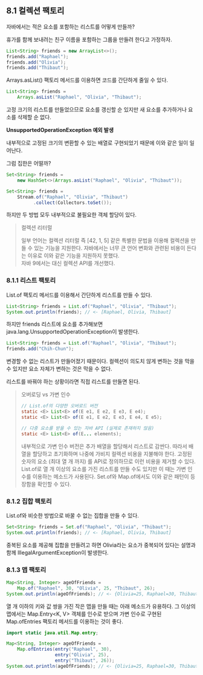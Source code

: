 ## 8.1 컬렉션 팩토리
자바에서는 적은 요소를 포함하는 리스트를 어떻게 만들까?

휴가를 함께 보내려는 친구 이름을 포함하는 그룹을 만들려 한다고 가정하자.
```java
List<String> friends = new ArrayList<>();
friends.add("Raphael");
friends.add("Olivia");
friends.add("Thibaut");
```

Arrays.asList() 팩토리 메서드를 이용하면 코드를 간단하게 줄일 수 있다.
```java
List<String> friends = 
    Arrays.asList("Raphael", "Olivia", "Thibaut");
```

고정 크기의 리스트를 만들었으므로 요소를 갱신할 순 있지만 새 요소를 추가하거나 요소를 삭제할 순 없다.

**UnsupportedOperationException 예외 발생**

내부적으로 고정된 크기의 변환할 수 있는 배열로 구현되었기 때문에 이와 같은 일이 일어난다.

그럼 집한은 어떨까?
```java
Set<String> friends =
    new HashSet<>(Arrays.asList("Raphael", "Olivia", "Thibaut"));

Set<String> friends =
    Stream.of("Raphael", "Olivia", "Thibaut")
          .collect(Collectors.toSet());
```

하지만 두 방법 모두 내부적으로 불필요한 객체 할당이 있다.

> 컬렉션 리터럴
> 
> 일부 언어는 컬렉션 리터럴 즉 [42, 1, 5] 같은 특별한 문법을 이용해 컬렉션을 만들 수 있는 기능을 지원한다.
> 자바에서는 너무 큰 언어 변화와 관련된 비용이 든다는 이유로 이와 같은 기능을 지원하지 못했다.  
> 자바 9에서는 대신 컬렉션 API를 개선했다.

### 8.1.1 리스트 팩토리
List.of 팩토리 메서드를 이용해서 간단하게 리스트를 만들 수 있다.
```java
List<String> friends = List.of("Raphael", "Olivia", "Thibaut");
System.out.println(friends); // <- [Raphael, Olivia, Thibaut]
```

하지만 friends 리스트에 요소를 추가해보면 java.lang.UnsupportedOperationException이 발생한다.
```java
List<String> friends = List.of("Raphael", "Olivia", "Thibaut");
friends.add("Chih-Chun");
```

변경할 수 없는 리스트가 만들어졌기 때문이다. 컬렉션이 의도치 않게 변하는 것을 막을 수 있지만 요소 자체가 변하는 것은 막을 수 없다.

리스트를 바꿔야 하는 상황이라면 직접 리스트를 만들면 된다.

> 오버로딩 vs 가변 인수
>
> ```java
> // List.of의 다양한 오버로드 버전
> static <E> List<E> of(E e1, E e2, E e3, E e4);
> static <E> List<E> of(E e1, E e2, E e3, E e4, E e5);
> 
> // 다중 요소를 받을 수 있는 자바 API (실제로 존재하지 않음)
> static <E> List<E> of(E... elements);
> ```
> 
> 내부적으로 가변 인수 버전은 추가 배열을 할당해서 리스트로 감싼다. 따라서 배열을 할당하고 초기화하며 나중에 가비지 컬렉션 비용을 지불해야 한다.
> 고정된 숫자의 요소 (최대 열 개 까지) 를 API로 정의하므로 이런 비용을 제거할 수 있다.  
> List.of로 열 개 이상의 요소를 가진 리스트를 만들 수도 있지만 이 때는 가변 인수를 이용하는 메소드가 사용된다. Set.of와 Map.of에서도 이와 같은 패턴이 등장함을 확인할 수 있다.

### 8.1.2 집합 팩토리
List.of와 비슷한 방법으로 바꿀 수 없는 집합을 만들 수 있다.
```java
Set<String> friends = Set.of("Raphael", "Olivia", "Thibaut");
System.out.println(friends); // <- [Raphael, Olivia, Thibaut]
```

중복된 요소를 제공해 집합을 만들려고 하면 Olivia라는 요소가 중복되어 있다는 설명과 함께 IllegalArgumentException이 발생한다.

### 8.1.3 맵 팩토리
```java
Map<String, Integer> ageOfFriends =
    Map.of("Raphael", 30, "Olivia", 25, "Thibaut", 26);
System.out.println(ageOfFriends); // <- {Olivia=25, Raphael=30, Thibaut=26}
```

열 개 이하의 키와 값 쌍을 가진 작은 맵을 만들 때는 아래 메소드가 유용하다. 그 이상의 맵에서는 Map.Entry<K, V> 객체를 인수로 받으며 가변 인수로 구현된 Map.ofEntries 팩토리 메서드를 이용하는 것이 좋다.
```java
import static java.util.Map.entry;

Map<String, Integer> ageOfFriends =
    Map.ofEntries(entry("Raphael", 30),
                  entry("Olivia", 25),
                  entry("Thibaut", 26));
System.out.println(ageOfFriends); // <- {Olivia=25, Raphael=30, Thibaut=26}
```
